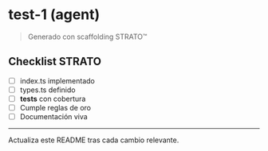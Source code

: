 # test-1 (agent)

> Generado con scaffolding STRATO™

## Checklist STRATO
- [ ] index.ts implementado
- [ ] types.ts definido
- [ ] __tests__ con cobertura
- [ ] Cumple reglas de oro
- [ ] Documentación viva

---

Actualiza este README tras cada cambio relevante.
